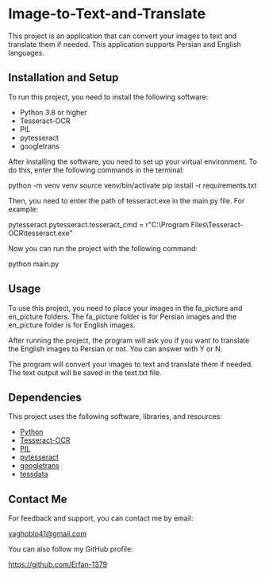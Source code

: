 

# Image-to-Text-and-Translate

This project is an application that can convert your images to text and translate them if needed. This application supports Persian and English languages.

## Installation and Setup

To run this project, you need to install the following software:

- Python 3.8 or higher
- Tesseract-OCR
- PIL
- pytesseract
- googletrans

After installing the software, you need to set up your virtual environment. To do this, enter the following commands in the terminal:


python -m venv venv
source venv/bin/activate
pip install -r requirements.txt


Then, you need to enter the path of tesseract.exe in the main.py file. For example:


pytesseract.pytesseract.tesseract_cmd = r"C:\Program Files\Tesseract-OCR\tesseract.exe"


Now you can run the project with the following command:


python main.py


## Usage

To use this project, you need to place your images in the fa_picture and en_picture folders. The fa_picture folder is for Persian images and the en_picture folder is for English images.

After running the project, the program will ask you if you want to translate the English images to Persian or not. You can answer with Y or N.

The program will convert your images to text and translate them if needed. The text output will be saved in the text.txt file.

## Dependencies

This project uses the following software, libraries, and resources:

- [Python](https://www.python.org/)
- [Tesseract-OCR](https://tesseract-ocr.github.io/tessdoc/)
- [PIL](https://pillow.readthedocs.io/en/stable/)
- [pytesseract](https://pypi.org/project/pytesseract/)
- [googletrans](https://pypi.org/project/googletrans/)
- [tessdata](https://github.com/tesseract-ocr/tessdata)

## Contact Me

For feedback and support, you can contact me by email:

yaghoblo41@gmail.com

You can also follow my GitHub profile:

https://github.com/Erfan-1379
